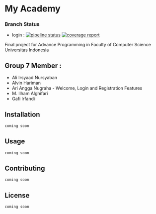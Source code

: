 # My Academy 

### Branch Status
- login : [![pipeline status](https://gitlab.com/gafiirfandi/myacademy/badges/login/pipeline.svg)](https://gitlab.com/gafiirfandi/myacademy/commits/login)
[![coverage report](https://gitlab.com/gafiirfandi/myacademy/badges/login/coverage.svg)](https://gitlab.com/gafiirfandi/myacademy/-/commits/login)

Final project for Advance Programming in Faculty of Computer Science Universitas Indonesia

## Group 7 Member :
- Ali Irsyaad Nursyaban
- Alvin Hariman
- Ari Angga Nugraha - Welcome, Login and Registration Features
- M. Ilham Alghifari
- Gafi Irfandi

## Installation

```java
coming soon
```

## Usage

```java
coming soon
```

## Contributing
```java
coming soon
```

## License
```java
coming soon
```